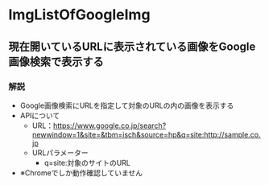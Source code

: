 # ImgListOfGoogleImg

## 現在開いているURLに表示されている画像をGoogle画像検索で表示する

### 解説
- Google画像検索にURLを指定して対象のURLの内の画像を表示する
- APIについて
    - URL：https://www.google.co.jp/search?newwindow=1&site=&tbm=isch&source=hp&q=site:http://sample.co.jp
    - URLパラメーター
        - q=site:対象のサイトのURL
- ※Chromeでしか動作確認していません
